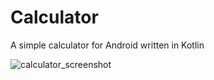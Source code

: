 # Calculator
A simple calculator for Android written in Kotlin
 
![calculator_screenshot](https://user-images.githubusercontent.com/67823654/87324758-d91ed500-c530-11ea-88bd-a2ec723c304d.PNG)
